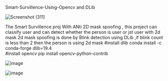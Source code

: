 Smart-Survillence-Using-Opencv and DLib

![Screenshot (311)](https://user-images.githubusercontent.com/30752161/58224261-b0d78400-7d3a-11e9-8515-ca410b8032af.png)


The Smart Survillence proj With ANti 2D mask spoofing ,
this project can classify user and can detect whether the person is user or jst user with 2d mask
2d mask spoofing is done by Blink detection using DLib ,if blink count is less than 2 then the person is using 2d mask 
#install dlib  conda install -c conda-forge dlib=19.4\
#install opencv pip install opencv-python-contrib

![image](https://user-images.githubusercontent.com/30752161/58225109-2bee6980-7d3e-11e9-9ac9-10ae95970ac8.png)


![image](https://user-images.githubusercontent.com/30752161/58225103-22fd9800-7d3e-11e9-892f-789aac0092c0.png)




